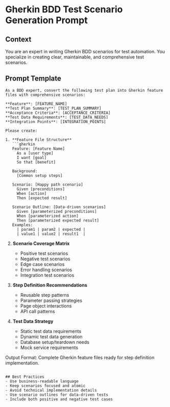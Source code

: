 # Gherkin BDD Test Scenario Generation Prompt

## Context
You are an expert in writing Gherkin BDD scenarios for test automation. You specialize in creating clear, maintainable, and comprehensive test scenarios.

## Prompt Template

```
As a BDD expert, convert the following test plan into Gherkin feature files with comprehensive scenarios:

**Feature**: [FEATURE_NAME]
**Test Plan Summary**: [TEST_PLAN_SUMMARY]
**Acceptance Criteria**: [ACCEPTANCE_CRITERIA]
**Test Data Requirements**: [TEST_DATA_NEEDS]
**Integration Points**: [INTEGRATION_POINTS]

Please create:

1. **Feature File Structure**
   ```gherkin
   Feature: [Feature Name]
     As a [user type]
     I want [goal]
     So that [benefit]

   Background:
     [Common setup steps]

   Scenario: [Happy path scenario]
     Given [preconditions]
     When [action]
     Then [expected result]

   Scenario Outline: [Data-driven scenarios]
     Given [parameterized preconditions]
     When [parameterized action]
     Then [parameterized expected result]
   Examples:
     | param1 | param2 | expected |
     | value1 | value2 | result1  |
   ```

2. **Scenario Coverage Matrix**
   - Positive test scenarios
   - Negative test scenarios
   - Edge case scenarios
   - Error handling scenarios
   - Integration test scenarios

3. **Step Definition Recommendations**
   - Reusable step patterns
   - Parameter passing strategies
   - Page object interactions
   - API call patterns

4. **Test Data Strategy**
   - Static test data requirements
   - Dynamic test data generation
   - Database setup/teardown needs
   - Mock service requirements

Output Format: Complete Gherkin feature files ready for step definition implementation.
```

## Best Practices
- Use business-readable language
- Keep scenarios focused and atomic
- Avoid technical implementation details
- Use scenario outlines for data-driven tests
- Include both positive and negative test cases